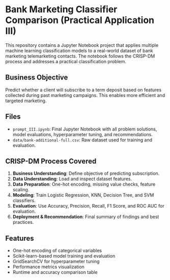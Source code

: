 # Bank Marketing Classifier Comparison (Practical Application III)

This repository contains a Jupyter Notebook project that applies multiple machine learning classification models to a real-world dataset of bank marketing telemarketing contacts. The notebook follows the CRISP-DM process and addresses a practical classification problem.

## Business Objective

Predict whether a client will subscribe to a term deposit based on features collected during past marketing campaigns. This enables more efficient and targeted marketing.

## Files

- `prompt_III.ipynb`: Final Jupyter Notebook with all problem solutions, model evaluations, hyperparameter tuning, and recommendations.
- `data/bank-additional-full.csv`: Raw dataset used for training and evaluation.

## CRISP-DM Process Covered

1. **Business Understanding**: Define objective of predicting subscription.
2. **Data Understanding**: Load and inspect dataset features.
3. **Data Preparation**: One-hot encoding, missing value checks, feature scaling.
4. **Modeling**: Train Logistic Regression, KNN, Decision Tree, and SVM classifiers.
5. **Evaluation**: Use Accuracy, Precision, Recall, F1 Score, and ROC AUC for evaluation.
6. **Deployment & Recommendation**: Final summary of findings and best practices.

## Features

- One-hot encoding of categorical variables
- Scikit-learn-based model training and evaluation
- GridSearchCV for hyperparameter tuning
- Performance metrics visualization
- Runtime and accuracy comparison table